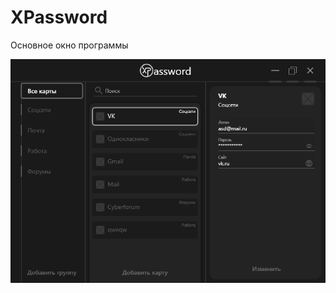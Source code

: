 
# XPassword

Основное окно программы

![main_window](https://raw.githubusercontent.com/tilkaev/XPassword/master/Image/example_main_window.png)




